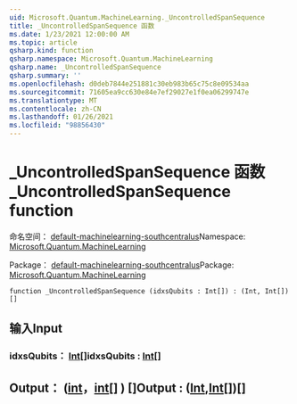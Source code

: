 ```yaml
---
uid: Microsoft.Quantum.MachineLearning._UncontrolledSpanSequence
title: _UncontrolledSpanSequence 函数
ms.date: 1/23/2021 12:00:00 AM
ms.topic: article
qsharp.kind: function
qsharp.namespace: Microsoft.Quantum.MachineLearning
qsharp.name: _UncontrolledSpanSequence
qsharp.summary: ''
ms.openlocfilehash: d0deb7844e251881c30eb983b65c75c8e09534aa
ms.sourcegitcommit: 71605ea9cc630e84e7ef29027e1f0ea06299747e
ms.translationtype: MT
ms.contentlocale: zh-CN
ms.lasthandoff: 01/26/2021
ms.locfileid: "98856430"
---
```

# <a name="_uncontrolledspansequence-function"></a><span data-ttu-id="43645-102">_UncontrolledSpanSequence 函数</span><span class="sxs-lookup"><span data-stu-id="43645-102">_UncontrolledSpanSequence function</span></span>

<span data-ttu-id="43645-103">命名空间： [default-machinelearning-southcentralus](xref:Microsoft.Quantum.MachineLearning)</span><span class="sxs-lookup"><span data-stu-id="43645-103">Namespace: [Microsoft.Quantum.MachineLearning](xref:Microsoft.Quantum.MachineLearning)</span></span>

<span data-ttu-id="43645-104">Package： [default-machinelearning-southcentralus](https://nuget.org/packages/Microsoft.Quantum.MachineLearning)</span><span class="sxs-lookup"><span data-stu-id="43645-104">Package: [Microsoft.Quantum.MachineLearning](https://nuget.org/packages/Microsoft.Quantum.MachineLearning)</span></span>




```qsharp
function _UncontrolledSpanSequence (idxsQubits : Int[]) : (Int, Int[])[]
```


## <a name="input"></a><span data-ttu-id="43645-105">输入</span><span class="sxs-lookup"><span data-stu-id="43645-105">Input</span></span>

### <a name="idxsqubits--int"></a><span data-ttu-id="43645-106">idxsQubits： [Int](xref:microsoft.quantum.lang-ref.int)[]</span><span class="sxs-lookup"><span data-stu-id="43645-106">idxsQubits : [Int](xref:microsoft.quantum.lang-ref.int)[]</span></span>





## <a name="output--intint"></a><span data-ttu-id="43645-107">Output： ([int](xref:microsoft.quantum.lang-ref.int)，[int](xref:microsoft.quantum.lang-ref.int)[] ) []</span><span class="sxs-lookup"><span data-stu-id="43645-107">Output : ([Int](xref:microsoft.quantum.lang-ref.int),[Int](xref:microsoft.quantum.lang-ref.int)[])[]</span></span>

